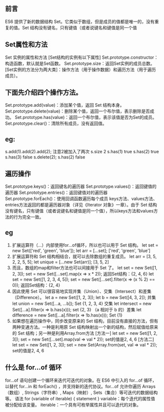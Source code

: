 ## 前言
ES6 提供了新的数据结构 Set。它类似于数组，但是成员的值都是唯一的，没有重复的值。Set 结构没有键名，只有键值（或者说键名和键值是同一个值

## Set属性和方法
Set 实例的属性和方法
[Set结构的实例有以下属性]
Set.prototype.constructor：构造函数，默认就是Set函数。
Set.prototype.size：返回Set实例的成员总数。
[Set实例的方法分为两大类]：操作方法（用于操作数据）和遍历方法（用于遍历成员）。
## 下面先介绍四个操作方法。
Set.prototype.add(value)：添加某个值，返回 Set 结构本身。
Set.prototype.delete(value)：删除某个值，返回一个布尔值，表示删除是否成功。
Set.prototype.has(value)：返回一个布尔值，表示该值是否为Set的成员。
Set.prototype.clear()：清除所有成员，没有返回值。
## eg: 
s.add(1).add(2).add(2);
注意2被加入了两次
s.size 2
s.has(1) true
s.has(2) true
s.has(3) false
s.delete(2);
s.has(2) false
## 遍历操作
Set.prototype.keys()：返回键名的遍历器
Set.prototype.values()：返回键值的遍历器
Set.prototype.entries()：返回键值对的遍历器
Set.prototype.forEach()：使用回调函数遍历每个成员
keys方法、values方法、entries方法返回的都是遍历器对象（详见《Iterator 对象》一章）。由于 Set 结构没有键名，只有键值（或者说键名和键值是同一个值），所以keys方法和values方法的行为完全一致。
## eg
1. 扩展运算符（...）内部使用for...of循环，所以也可以用于 Set 结构。
let set = new Set(['red', 'green', 'blue']);
let arr = [...set];
['red', 'green', 'blue']
2. 扩展运算符和 Set 结构相结合，就可以去除数组的重复成员。
let arr = [3, 5, 2, 2, 5, 5];
let unique = [...new Set(arr)];
[3, 5, 2]
3. 而且，数组的map和filter方法也可以间接用于 Set 了。
let set = new Set([1, 2, 3]);
set = new Set([...set].map(x => x * 2));
返回Set结构：{2, 4, 6}
let set = new Set([1, 2, 3, 4, 5]);
set = new Set([...set].filter(x => (x % 2) == 0));
返回Set结构：{2, 4}
4. 因此使用 Set 可以很容易地实现并集（Union）、交集（Intersect）和差集（Difference）。
let a = new Set([1, 2, 3]);
let b = new Set([4, 3, 2]);
并集
let union = new Set([...a, ...b]);
Set {1, 2, 3, 4}
交集
let intersect = new Set([...a].filter(x => b.has(x)));
set {2, 3}
（a 相对于 b 的）差集
let difference = new Set([...a].filter(x => !b.has(x)));
Set {1}
5. 如果想在遍历操作中，同步改变原来的 Set 结构，目前没有直接的方法，但有两种变通方法。一种是利用原 Set 结构映射出一个新的结构，然后赋值给原来的 Set 结构；另一种是利用Array.from方法
[方法一]
let set = new Set([1, 2, 3]);
set = new Set([...set].map(val => val * 2));
set的值是2, 4, 6
[方法二]
let set = new Set([1, 2, 3]);
set = new Set(Array.from(set, val => val * 2));
set的值是2, 4, 6


## 什么是 for…of 循环
for...of 语句创建一个循环来迭代可迭代的对象。在 ES6 中引入的 for...of 循环，以替代 for...in 和 forEach() ，并支持新的迭代协议。for...of 允许你遍历 Arrays（数组）, Strings（字符串）, Maps（映射）, Sets（集合）等可迭代的数据结构等。
语法
for (variable of iterable) {
    statement
}
variable：每个迭代的属性值被分配给该变量。
iterable：一个具有可枚举属性并且可以迭代的对象。